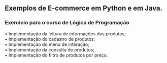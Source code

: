 ## Exemplos de E-commerce em Python e em Java.

### Exercicio para o curso de Lógica de Programação

• Implementação da leitura de informações dos produtos;<br/>
• Implementação do cadastro de produtos;<br/>
• Implementação do menu de interação;<br/>
• Implementação da consulta de produtos;<br/>
• Implementação do filtro de produtos por preço.